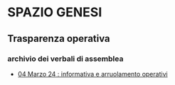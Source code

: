 # SPAZIO GENESI
## Trasparenza operativa
### archivio dei verbali di assemblea

* [04 Marzo 24 : informativa e arruolamento operativi](./verbali/240404.md)
